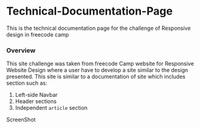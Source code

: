 # Technical-Documentation-Page
This is the technical documentation page for the challenge of Responsive design in freecode camp

### Overview
This site challenge was taken from freecode Camp website for Responsive Website Design where a user have to develop a site similar to the design presented. 
This site is similar to a documentation of site which includes section such as: 
  1) Left-side Navbar
  2) Header sections 
  3) Independent ```article``` section
  
ScreenShot
